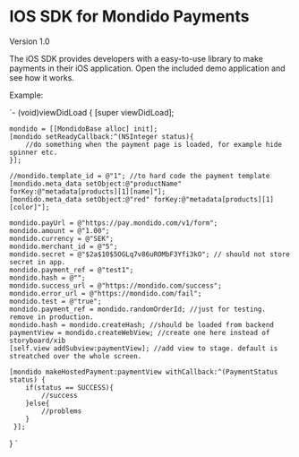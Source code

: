 IOS SDK for Mondido Payments
=======

Version 1.0


The iOS SDK provides developers with a easy-to-use library to make payments in their iOS application. 
Open the included demo application and see how it works.

Example:

´- (void)viewDidLoad
{
    [super viewDidLoad];

    mondido = [[MondidoBase alloc] init];
    [mondido setReadyCallback:^(NSInteger status){
        //do something when the payment page is loaded, for example hide spinner etc.
    }];

    //mondido.template_id = @"1"; //to hard code the payment template
    [mondido.meta_data setObject:@"productName" forKey:@"metadata[products][1][name]"];
    [mondido.meta_data setObject:@"red" forKey:@"metadata[products][1][color]"];
    
    mondido.payUrl = @"https://pay.mondido.com/v1/form";
    mondido.amount = @"1.00";
    mondido.currency = @"SEK";
    mondido.merchant_id = @"5";
    mondido.secret = @"$2a$10$5OGLq7v86uROMbF3Yfi3kO"; // should not store secret in app.
    mondido.payment_ref = @"test1";
    mondido.hash = @"";
    mondido.success_url = @"https://mondido.com/success";
    mondido.error_url = @"https://mondido.com/fail";
    mondido.test = @"true";
    mondido.payment_ref = mondido.randomOrderId; //just for testing. remove in production.
    mondido.hash = mondido.createHash; //should be loaded from backend
    paymentView = mondido.createWebView; //create one here instead of storyboard/xib
    [self.view addSubview:paymentView]; //add view to stage. default is streatched over the whole screen.
    
    [mondido makeHostedPayment:paymentView withCallback:^(PaymentStatus status) {
        if(status == SUCCESS){
            //success
        }else{
            //problems
        }
     }];
}
´
